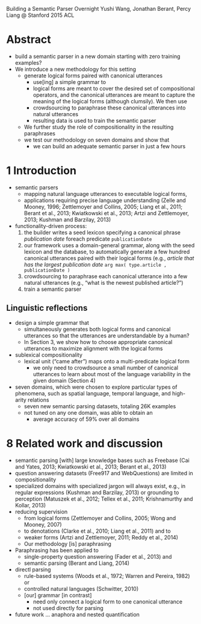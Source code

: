 Building a Semantic Parser Overnight
Yushi Wang, Jonathan Berant, Percy Liang @ Stanford
2015 ACL

# Abstract

* build a semantic parser in a new domain starting with zero training examples?
* We introduce a new methodology for this setting
  * generate logical forms paired with canonical utterances
    * use[ing] a simple grammar to
    * logical forms are meant to cover the desired set of compositional
      operators, and the canonical utterances are meant to capture the meaning
      of the logical forms (although clumsily). We then use
    * crowdsourcing to paraphrase these canonical utterances into natural
      utterances
    * resulting data is used to train the semantic parser
  * We further study the role of compositionality in the resulting paraphrases
  * we test our methodology on seven domains and show that
    * we can build an adequate semantic parser in just a few hours

# 1 Introduction

* semantic parsers
  *  mapping natural language utterances to executable logical forms,
  * applications requiring precise language understanding (Zelle and Mooney,
    1996; Zettlemoyer and Collins, 2005; Liang et al., 2011; Berant et al.,
    2013; Kwiatkowski et al., 2013; Artzi and Zettlemoyer, 2013; Kushman and
    Barzilay, 2013)
* functionality-driven process:
  1. the builder writes a seed lexicon specifying a canonical phrase
     _publication date_ foreach predicate `publicationDate`
  2. our framework uses a domain-general grammar, along with the seed lexicon
     and the database, to automatically generate a few hundred canonical
     utterances paired with their logical forms (e.g.,
     _article that has the largest publication date_
     `arg max( type.article , publicationDate )`
  3. crowdsourcing to paraphrase each canonical utterance into a few natural
     utterances (e.g., “what is the newest published article?”)
  4. train a semantic parser

## Linguistic reflections

* design a simple grammar that
  * simultaneously generates both logical forms and canonical utterances so
    that the utterances are understandable by a human?
  * In Section 3, we show how to choose appropriate canonical utterances to
    maximize alignment with the logical forms
* sublexical compositionality
  * lexical unit (“came after”) maps onto a multi-predicate logical form
    * we only need to crowdsource a small number of canonical utterances to
      learn about most of the language variability in the given domain
      (Section 4)
* seven domains, which were chosen to explore particular types of phenomena,
  such as spatial language, temporal language, and high-arity relations
  * seven new semantic parsing datasets, totaling 26K examples
  * not tuned on any one domain, was able to obtain an
    * average accuracy of 59% over all domains

# 8 Related work and discussion

* semantic parsing [with] large knowledge bases such as Freebase
  (Cai and Yates, 2013; Kwiatkowski et al., 2013; Berant et al., 2013)
* question answering datasets (Free917 and WebQuestions) are limited in
  compositionality
* specialized domains with specialized jargon will always exist, e.g., in
  regular expressions (Kushman and Barzilay, 2013) or grounding to perception
  (Matuszek et al., 2012; Tellex et al., 2011; Krishnamurthy and Kollar, 2013)
* reducing supervision
  * from logical forms (Zettlemoyer and Collins, 2005; Wong and Mooney, 2007)
  * to denotations (Clarke et al., 2010; Liang et al., 2011) and to
  * weaker forms (Artzi and Zettlemoyer, 2011; Reddy et al., 2014)
  * Our methodology [is] paraphrasing
* Paraphrasing has been applied to
  * single-property question answering (Fader et al., 2013) and
  * semantic parsing (Berant and Liang, 2014)
* directl parsing
  * rule-based systems (Woods et al., 1972; Warren and Pereira, 1982) or
  * controlled natural languages (Schwitter, 2010)
  * [our] grammar [in contrast]
    * need only connect a logical form to one canonical utterance
    * not used directly for parsing
* future work ... anaphora and nested quantification
